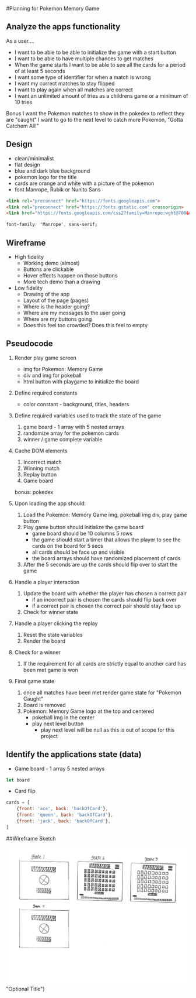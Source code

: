 #Planning for Pokemon Memory Game

## Analyze the apps functionality

As a user....
- I want to be able to be able to initialize the game with a start button
- I want to be able to have multiple chances to get matches
- When the game starts I want to be able to see all the cards for a period of at least 5 seconds
- I want some type of identifier for when a match is wrong
- I want my correct matches to stay flipped
- I want to play again when all matches are correct
- I want an unlimited amount of tries as a childrens game or a minimum of 10 tries

Bonus
I want the Pokemon matches to show in the pokedex to reflect they are "caught"
I want to go to the next level to catch more Pokemon, "Gotta Catchem All!"

## Design

- clean/minimalist
- flat design
- blue and dark blue background
- pokemon logo for the title
- cards are orange and white with a picture of the pokemon
- font Manrope, Rubik or Nunito Sans
```html
<link rel="preconnect" href="https://fonts.googleapis.com">
<link rel="preconnect" href="https://fonts.gstatic.com" crossorigin>
<link href="https://fonts.googleapis.com/css2?family=Manrope:wght@700&display=swap" rel="stylesheet">
```
```css
font-family: 'Manrope', sans-serif;
```

## Wireframe
- High fidelity
    - Working demo (almost)
    - Buttons are clickable
    - Hover effects happen on those buttons
    - More tech demo than a drawing
- Low fidelity
    - Drawing of the app
    - Layout of the page (pages)
    - Where is the header going?
    - Where are my messages to the user going
    - Where are my buttons going
    - Does this feel too crowded? Does this feel to empty

## Pseudocode

1) Render play game screen
    - img for Pokemon: Memory Game 
    - div and img for pokeball
    - html button with playgame to initialize the board
    
2) Define required constants
    - color constant - background, titles, headers

3) Define required variables used to track the state of the game
    1) game board - 1 array with 5 nested arrays
    2) randomize array for the pokemon cards
    3) winner / game complete variable

4) Cache DOM elements
    1) Incorrect match
    2) Winning match
    3) Replay button
    4) Game board

    bonus: pokedex
    
5) Upon loading the app should:
    1) Load the Pokemon: Memory Game img, pokeball img div, play game button
    2) Play game button should initialize the game board 
        - game board should be 10 columns 5 rows
        - the game should start a timer that allows the player to see the cards on the board for 5 secs
        - all cards should be face up and visible 
        - the board arrays should have randomized placement of cards
    3) After the 5 seconds are up the cards should flip over to start the game

6) Handle a player interaction
    1) Update the board with whether the player has chosen a correct pair
        - if an incorrect pair is chosen the cards should flip back over
        - if a correct pair is chosen the correct pair should stay face up
    2) Check for winner state

7) Handle a player clicking the replay
    1) Reset the state variables
    2) Render the board

8) Check for a winner
    1) If the requirement for all cards are strictly equal to another card has been met game is won

9) Final game state
    1) once all matches have been met render game state for "Pokemon Caught"
    2) Board is removed
    3) Pokemon: Memory Game logo at the top and centered
        - pokeball img in the center 
        - play next level button
            - play next level will be null as this is out of scope for this project

## Identify the applications state (data)

- Game board - 1 array 5 nested arrays
```js
let board
```
- Card flip
```js
cards = [
    {front: 'ace', back: 'backOfCard'},
    {front: 'queen', back: 'backOfCard'},
    {front: 'jack', back: 'backOfCard'},
]
```

##Wireframe Sketch

![Alt text](https://github.com/xaviercarter/Pokemon-Memory-Game/blob/c5b9906d9f6830e757c258e3f55799d5d142d8b3/Pokemon%20Memory%20Game%20Sketch.png) "Optional Title")
